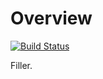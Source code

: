 # Overview

[![Build Status](https://travis-ci.org/ReedOei/Enki-Maude.svg?branch=master)](https://travis-ci.org/ReedOei/Enki-Maude)

Filler.

